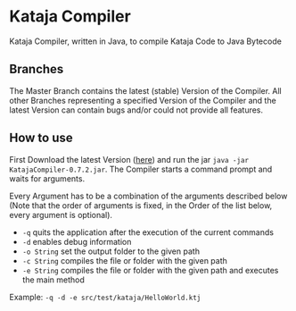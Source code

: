 # Kataja Compiler
Kataja Compiler, written in Java, to compile Kataja Code to Java Bytecode

## Branches
The Master Branch contains the latest (stable) Version of the Compiler. All other Branches representing a specified Version of the Compiler and the latest Version can contain bugs and/or could not provide all features.

## How to use
First Download the latest Version ([here](https://github.com/XaverWeste/Kataja-Compiler/tree/master/releases)) and run the jar ````java -jar KatajaCompiler-0.7.2.jar````. The Compiler starts a command prompt and waits for arguments.

Every Argument has to be a combination of the arguments described below (Note that the order of arguments is fixed, in the Order of the list below, every argument is optional).

- ``-q`` quits the application after the execution of the current commands
- ``-d`` enables debug information
- ``-o String`` set the output folder to the given path
- ``-c String`` compiles the file or folder with the given path
- ``-e String`` compiles the file or folder with the given path and executes the main method

Example:
````-q -d -e src/test/kataja/HelloWorld.ktj````
